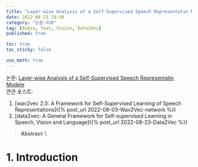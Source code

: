 ```yaml
---
title: "Layer-wise Analysis of a Self-Supervised Speech Representatin Model"
date: 2022-08-23 19:30
category: "논문-리뷰"
tag: [Audio, Text, Vision, Data2Vec]
published: true

toc: true
toc_sticky: false

use_math: true
---
```


논문: [Layer-wise Analysis of a Self-Supervised Speech Representatin Modele](https://arxiv.org/pdf/2107.04734.pdf)  
연관 포스트: 
1. [wav2vec 2.0: A Framework for Self-Supervised Learning of Speech Representations]({% post_url 2022-08-03-Wav2Vec-network %})
2. [data2vec: A General Framework for Self-supervised Learning in Speech, Vision and Language]({% post_url 2022-08-23-Data2Vec %})

> **Abstract**
> 1. 

# 1. Introduction
